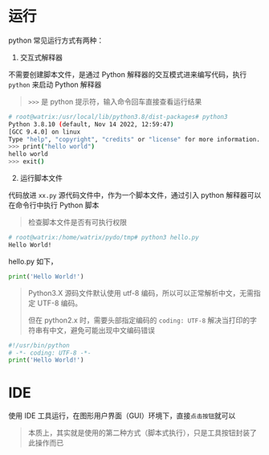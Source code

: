 # 运行

python 常见运行方式有两种：

1. 交互式解释器

不需要创建脚本文件，是通过 Python 解释器的交互模式进来编写代码，执行 `python` 来启动 Python 解释器

> `>>>` 是 python 提示符，输入命令回车直接查看运行结果

```bash
# root@watrix:/usr/local/lib/python3.8/dist-packages# python3
Python 3.8.10 (default, Nov 14 2022, 12:59:47)
[GCC 9.4.0] on linux
Type "help", "copyright", "credits" or "license" for more information.
>>> print("hello world")
hello world
>>> exit()
```

2. 运行脚本文件

代码放进 `xx.py` 源代码文件中，作为一个脚本文件，通过引入 python 解释器可以在命令行中执行 Python 脚本

> 检查脚本文件是否有可执行权限

```bash
# root@watrix:/home/watrix/pydo/tmp# python3 hello.py
Hello World!
```

hello.py 如下，

```python
print('Hello World!')
```

> Python3.X 源码文件默认使用 utf-8 编码，所以可以正常解析中文，无需指定 UTF-8 编码。
>
> 但在 python2.x 时，需要头部指定编码的 `coding: UTF-8` 解决当打印的字符串有中文，避免可能出现中文编码错误

```python
#!/usr/bin/python
# -*- coding: UTF-8 -*-
print('Hello World!')
```

# IDE

使用 IDE 工具运行，在图形用户界面（GUI）环境下，直接`点击按钮`就可以

> 本质上，其实就是使用的第二种方式（脚本式执行），只是工具按钮封装了此操作而已
